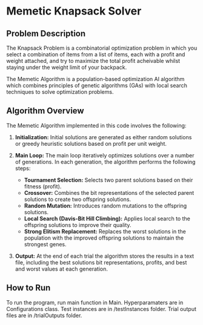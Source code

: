 # Memetic Knapsack Solver

## Problem Description
The Knapsack Problem is a combinatorial optimization problem in which you select a combination of items from a list of items, each with a profit and weight attached, and try to maximize the total profit acheivable whilst staying under the weight limit of your backpack.

The Memetic Algorithm is a population-based optimization AI algorithm which combines principles of genetic algorithms (GAs) with local search techniques to solve optimization problems.

## Algorithm Overview
The Memetic Algorithm implemented in this code involves the following:

1. **Initialization:** Initial solutions are generated as either random solutions or greedy heuristic solutions based on profit per unit weight.

2. **Main Loop:** The main loop iteratively optimizes solutions over a number of generations. In each generation, the algorithm performs the following steps:

   - **Tournament Selection:** Selects two parent solutions based on their fitness (profit).
   - **Crossover:** Combines the bit representations of the selected parent solutions to create two offspring solutions.
   - **Random Mutation:** Introduces random mutations to the offspring solutions.
   - **Local Search (Davis-Bit Hill Climbing):** Applies local search to the offspring solutions to improve their quality.
   - **Strong Elitism Replacement:** Replaces the worst solutions in the population with the improved offspring solutions to maintain the strongest genes.

3. **Output:** At the end of each trial the algorithm stores the results in a text file, including the best solutions bit representations, profits, and best and worst values at each generation.

## How to Run
To run the program, run main function in Main. Hyperparamaters are in Configurations class. Test instances are in /testInstances folder. Trial output files are in /trialOutputs folder.
